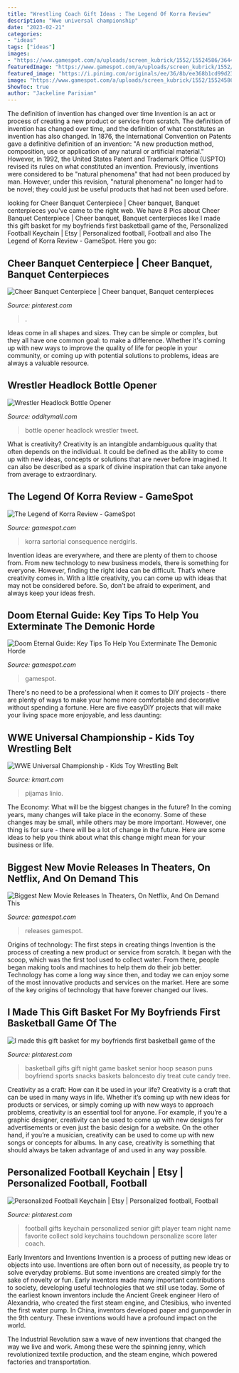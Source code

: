 ```yaml
---
title: "Wrestling Coach Gift Ideas : The Legend Of Korra Review"
description: "Wwe universal championship"
date: "2023-02-21"
categories:
- "ideas"
tags: ["ideas"]
images:
- "https://www.gamespot.com/a/uploads/screen_kubrick/1552/15524586/3644492-doometernal_thingsyoushouldknowbeforeplaying_031320_site.jpg"
featuredImage: "https://www.gamespot.com/a/uploads/screen_kubrick/1552/15524586/3644492-doometernal_thingsyoushouldknowbeforeplaying_031320_site.jpg"
featured_image: "https://i.pinimg.com/originals/ee/36/8b/ee368b1cd99d2303816d508d49a8444c.jpg"
image: "https://www.gamespot.com/a/uploads/screen_kubrick/1552/15524586/3644492-doometernal_thingsyoushouldknowbeforeplaying_031320_site.jpg"
ShowToc: true
author: "Jackeline Parisian"
---
```



The definition of invention has changed over time
Invention is an act or process of creating a new product or service from scratch. The definition of invention has changed over time, and the definition of what constitutes an invention has also changed.  In 1876, the International Convention on Patents gave a definitive definition of an invention: "A new production method, composition, use or application of any natural or artificial material." 
However, in 1992, the United States Patent and Trademark Office (USPTO) revised its rules on what constituted an invention. Previously, inventions were considered to be "natural phenomena" that had not been produced by man. However, under this revision, "natural phenomena" no longer had to be novel; they could just be useful products that had not been used before.

	

		
looking for Cheer Banquet Centerpiece | Cheer banquet, Banquet centerpieces you've came to the right web. We have 8 Pics about Cheer Banquet Centerpiece | Cheer banquet, Banquet centerpieces like I made this gift basket for my boyfriends first basketball game of the, Personalized Football Keychain | Etsy | Personalized football, Football and also The Legend of Korra Review - GameSpot. Here you go:
		
    
## Cheer Banquet Centerpiece | Cheer Banquet, Banquet Centerpieces

<img loading=lazy src="https://i.pinimg.com/originals/ee/36/8b/ee368b1cd99d2303816d508d49a8444c.jpg" onerror="this.onerror=null;this.src='https://tse1.mm.bing.net/th?id=OIP.MOYVNU_5EojYXhN2HDrLhwHaJ4&amp;pid=15.1';" alt="Cheer Banquet Centerpiece | Cheer banquet, Banquet centerpieces">

_Source: pinterest.com_

>. 

	

Ideas come in all shapes and sizes. They can be simple or complex, but they all have one common goal: to make a difference. Whether it's coming up with new ways to improve the quality of life for people in your community, or coming up with potential solutions to problems, ideas are always a valuable resource.

    
## Wrestler Headlock Bottle Opener

<img loading=lazy src="https://odditymall.com/includes/content/wrestler-headlock-bottle-opener-0.jpg" onerror="this.onerror=null;this.src='https://tse2.mm.bing.net/th?id=OIP.ENbBVU3_1xd52-qAHBSLsgHaHa&amp;pid=15.1';" alt="Wrestler Headlock Bottle Opener">

_Source: odditymall.com_

>bottle opener headlock wrestler tweet. 

	

What is creativity?
Creativity is an intangible andambiguous quality that often depends on the individual. It could be defined as the ability to come up with new ideas, concepts or solutions that are never before imagined. It can also be described as a spark of divine inspiration that can take anyone from average to extraordinary.

    
## The Legend Of Korra Review - GameSpot

<img loading=lazy src="https://www.gamespot.com/a/uploads/screen_kubrick/1365/13658182/2698655-legend-of-korra-review_1920_20141019.jpg" onerror="this.onerror=null;this.src='https://tse3.mm.bing.net/th?id=OIP.MK3EpR8BVsAIEP7KR1GaPAHaEK&amp;pid=15.1';" alt="The Legend of Korra Review - GameSpot">

_Source: gamespot.com_

>korra sartorial consequence nerdgirls. 

	

Invention ideas are everywhere, and there are plenty of them to choose from. From new technology to new business models, there is something for everyone. However, finding the right idea can be difficult. That’s where creativity comes in. With a little creativity, you can come up with ideas that may not be considered before. So, don’t be afraid to experiment, and always keep your ideas fresh.

    
## Doom Eternal Guide: Key Tips To Help You Exterminate The Demonic Horde

<img loading=lazy src="https://www.gamespot.com/a/uploads/screen_kubrick/1552/15524586/3644492-doometernal_thingsyoushouldknowbeforeplaying_031320_site.jpg" onerror="this.onerror=null;this.src='https://tse3.mm.bing.net/th?id=OIP.2s9RJQnVZ_el3vkld3_JNgHaEK&amp;pid=15.1';" alt="Doom Eternal Guide: Key Tips To Help You Exterminate The Demonic Horde">

_Source: gamespot.com_

>gamespot. 

	

There's no need to be a professional when it comes to DIY projects - there are plenty of ways to make your home more comfortable and decorative without spending a fortune. Here are five easyDIY projects that will make your living space more enjoyable, and less daunting: 

    
## WWE Universal Championship - Kids Toy Wrestling Belt

<img loading=lazy src="https://c.shld.net/rpx/i/s/i/spin/10036517/prod_17560982912??hei=64&amp;wid=64&amp;qlt=50" onerror="this.onerror=null;this.src='https://tse2.mm.bing.net/th?id=OIP.1p-UmTe8xs9X_iFZXVJOLgHaD5&amp;pid=15.1';" alt="WWE Universal Championship - Kids Toy Wrestling Belt">

_Source: kmart.com_

>pijamas linio. 

	

The Economy: What will be the biggest changes in the future?
In the coming years, many changes will take place in the economy. Some of these changes may be small, while others may be more important. However, one thing is for sure - there will be a lot of change in the future. Here are some ideas to help you think about what this change might mean for your business or life.

    
## Biggest New Movie Releases In Theaters, On Netflix, And On Demand This

<img loading=lazy src="https://www.gamespot.com/a/uploads/screen_kubrick/1557/15576725/3434973-nun.jpg" onerror="this.onerror=null;this.src='https://tse1.mm.bing.net/th?id=OIP.nGlNaA4NpTAIdo7-rZu7EgHaEK&amp;pid=15.1';" alt="Biggest New Movie Releases In Theaters, On Netflix, And On Demand This">

_Source: gamespot.com_

>releases gamespot. 

	

Origins of technology: The first steps in creating things
Invention is the process of creating a new product or service from scratch. It began with the scoop, which was the first tool used to collect water. From there, people began making tools and machines to help them do their job better. Technology has come a long way since then, and today we can enjoy some of the most innovative products and services on the market. Here are some of the key origins of technology that have forever changed our lives.

    
## I Made This Gift Basket For My Boyfriends First Basketball Game Of The

<img loading=lazy src="https://i.pinimg.com/736x/66/bf/d7/66bfd7f6a66bea836e3ad353926c03ae--basketball-party-senior-night-gifts-basketball.jpg?b=t" onerror="this.onerror=null;this.src='https://tse4.mm.bing.net/th?id=OIP.jzolhMHnyHOFdDhMXJ49xAHaJ3&amp;pid=15.1';" alt="I made this gift basket for my boyfriends first basketball game of the">

_Source: pinterest.com_

>basketball gifts gift night game basket senior hoop season puns boyfriend sports snacks baskets baloncesto diy treat cute candy tree. 

	

Creativity as a craft: How can it be used in your life?
Creativity is a craft that can be used in many ways in life. Whether it’s coming up with new ideas for products or services, or simply coming up with new ways to approach problems, creativity is an essential tool for anyone. For example, if you’re a graphic designer, creativity can be used to come up with new designs for advertisements or even just the basic design for a website. On the other hand, if you’re a musician, creativity can be used to come up with new songs or concepts for albums. In any case, creativity is something that should always be taken advantage of and used in any way possible.

    
## Personalized Football Keychain | Etsy | Personalized Football, Football

<img loading=lazy src="https://i.pinimg.com/originals/0f/35/69/0f3569ecdeeccf5381d38bd50ef84516.jpg" onerror="this.onerror=null;this.src='https://tse3.mm.bing.net/th?id=OIP.5KOkK__ucdkiA5GoIWeRlwHaJ4&amp;pid=15.1';" alt="Personalized Football Keychain | Etsy | Personalized football, Football">

_Source: pinterest.com_

>football gifts keychain personalized senior gift player team night name favorite collect sold keychains touchdown personalize score later coach. 

	

Early Inventors and Inventions
Invention is a process of putting new ideas or objects into use. Inventions are often born out of necessity, as people try to solve everyday problems. But some inventions are created simply for the sake of novelty or fun. Early inventors made many important contributions to society, developing useful technologies that we still use today.
Some of the earliest known inventors include the Ancient Greek engineer Hero of Alexandria, who created the first steam engine, and Ctesibius, who invented the first water pump. In China, inventors developed paper and gunpowder in the 9th century. These inventions would have a profound impact on the world.

The Industrial Revolution saw a wave of new inventions that changed the way we live and work. Among these were the spinning jenny, which revolutionized textile production, and the steam engine, which powered factories and transportation.


